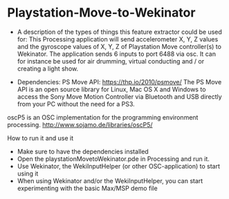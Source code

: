 # Playstation-Move-to-Wekinator

* A description of the types of things this feature extractor could be used for:
This Processing application will send accelerometer X, Y, Z values and the gyroscope values of X, Y, Z of Playstation Move controller(s) to Wekinator.
The application sends 6 inputs to port 6488 via osc.
It can for instance be used for air drumming, virtual conducting and / or creating a light show. 


* Dependencies:
PS Move API: https://thp.io/2010/psmove/
The PS Move API is an open source library for Linux, Mac OS X and Windows to access the Sony Move Motion Controller via Bluetooth and USB directly from your PC without the need for a PS3.

oscP5 is an OSC implementation for the programming environment processing.
http://www.sojamo.de/libraries/oscP5/

How to run it and use it
- Make sure to have the dependencies installed
- Open the playstationMovetoWekinator.pde in Processing and run it.
- Use Wekinator, the WekiInputHelper (or other OSC-application) to start using it
- When using Wekinator and/or the WekiInputHelper, you can start experimenting with the basic Max/MSP demo file
